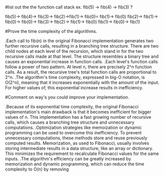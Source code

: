 #list out the the function call stack ex. fib(5) -> fib(4) -> fib(3) ?

fib(5)-> fib(4)-> fib(3)-> fib(2)->fib(1)-> fib(0)= fib(1)-> fib(0)
fib(2)-> fib(1)-> fib(0)-> fib(0)-> fib(3)-> fib(2)-> fib(1)-> fib(0) fib(1)-> fib(0)-> fib(1)

#Prove the time complexity of the algorithms.

.Each call to fib(n) in the original Fibonacci implementation generates two further recursive calls, resulting in a branching tree 
 structure. There are two child nodes at each level of the recursion, which stand in for the two recursive calls made at that level. The 
 structure resembles a binary tree and causes an exponential increase in function calls.
.Each level's function calls follow a power of two pattern. At level n, there are precisely 2^n function calls. As a result, the recursive 
 tree's total function calls are proportional to 2^n.
.The algorithm's time complexity, expressed in big-O notation, is O(2^n), meaning that it increases exponentially with the amount of the 
 input. For higher values of, this exponential increase results in inefficiency.

 #Comment on way's you could improve your implementation.

.Because of its exponential time complexity, the original Fibonacci implementation's main drawback is that it becomes inefficient for bigger 
 values of n. This implementation has a fast growing number of recursive calls, which causes a branching tree structure and unnecessary 
 computations.
.Optimization strategies like memoization or dynamic programming can be used to overcome this inefficiency. To prevent unnecessary 
 computations, these methods store and reuse previously computed results. Memorization, as used to Fibonacci, usually involves storing 
 intermediate results in a data structure, like an array or dictionary. This minimizes the requirement to recalculate Fibonacci values for 
 the same inputs.
.The algorithm's efficiency can be greatly increased by memorization and dynamic programming, which can reduce the time complexity to O(n) 
 by removing
